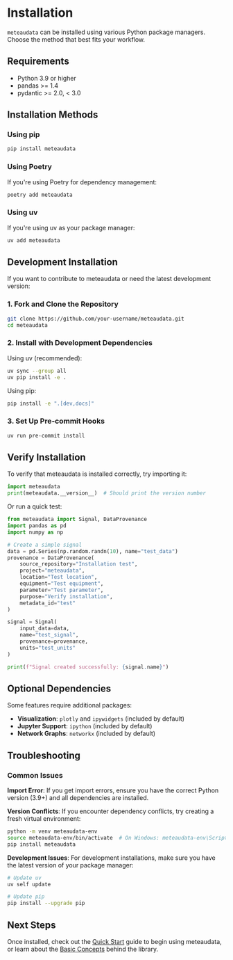 # Installation

`meteaudata` can be installed using various Python package managers. Choose the method that best fits your workflow.

## Requirements

- Python 3.9 or higher
- pandas >= 1.4
- pydantic >= 2.0, < 3.0

## Installation Methods

### Using pip

```bash
pip install meteaudata
```

### Using Poetry

If you're using Poetry for dependency management:

```bash
poetry add meteaudata
```

### Using uv

If you're using uv as your package manager:

```bash
uv add meteaudata
```

## Development Installation

If you want to contribute to meteaudata or need the latest development version:

### 1. Fork and Clone the Repository

```bash
git clone https://github.com/your-username/meteaudata.git
cd meteaudata
```

### 2. Install with Development Dependencies

Using uv (recommended):

```bash
uv sync --group all
uv pip install -e .
```

Using pip:

```bash
pip install -e ".[dev,docs]"
```

### 3. Set Up Pre-commit Hooks

```bash
uv run pre-commit install
```

## Verify Installation

To verify that meteaudata is installed correctly, try importing it:

```python
import meteaudata
print(meteaudata.__version__)  # Should print the version number
```

Or run a quick test:

```python
from meteaudata import Signal, DataProvenance
import pandas as pd
import numpy as np

# Create a simple signal
data = pd.Series(np.random.randn(10), name="test_data")
provenance = DataProvenance(
    source_repository="Installation test",
    project="meteaudata",
    location="Test location",
    equipment="Test equipment",
    parameter="Test parameter",
    purpose="Verify installation",
    metadata_id="test"
)

signal = Signal(
    input_data=data,
    name="test_signal", 
    provenance=provenance,
    units="test_units"
)

print(f"Signal created successfully: {signal.name}")
```

## Optional Dependencies

Some features require additional packages:

- **Visualization**: `plotly` and `ipywidgets` (included by default)
- **Jupyter Support**: `ipython` (included by default)  
- **Network Graphs**: `networkx` (included by default)

## Troubleshooting

### Common Issues

**Import Error**: If you get import errors, ensure you have the correct Python version (3.9+) and all dependencies are installed.

**Version Conflicts**: If you encounter dependency conflicts, try creating a fresh virtual environment:

```bash
python -m venv meteaudata-env
source meteaudata-env/bin/activate  # On Windows: meteaudata-env\Scripts\activate
pip install meteaudata
```

**Development Issues**: For development installations, make sure you have the latest version of your package manager:

```bash
# Update uv
uv self update

# Update pip
pip install --upgrade pip
```

## Next Steps

Once installed, check out the [Quick Start](quickstart.md) guide to begin using meteaudata, or learn about the [Basic Concepts](basic-concepts.md) behind the library.
